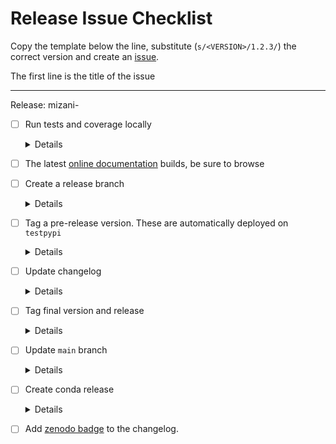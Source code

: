 # Release Issue Checklist

Copy the template below the line, substitute (`s/<VERSION>/1.2.3/`) the correct
version and create an [issue](https://github.com/has2k1/mizani/issues/new).

The first line is the title of the issue

------------------------------------------------------------------------------
Release: mizani-<VERSION>

- [ ] Run tests and coverage locally

  <details>

  ```sh
  git switch main
  git pull origin/main
  make test
  make coverage
  ```
  - [ ] The tests pass
  - [ ] The coverage is acceptable

  </details>

- [ ] The latest [online documentation](https://mizani.readthedocs.io/en/latest/) builds, be sure to browse

- [ ] Create a release branch

  <details>

  ```sh
  git switch -c release-v<VERSION>
  ```

  </details>

- [ ] Tag a pre-release version. These are automatically deployed on `testpypi`

  <details>

  ```sh
  git tag -as v<VERSION>a1 -m "Version <VERSION>a1"  # e.g. <VERSION>a1, <VERSION>b1, <VERSION>rc1
  git push -u origin release-v<VERSION>
  ```
  - [ ] GHA [release job](https://github.com/has2k1/mizani/actions/workflows/release.yml) passes
  - [ ] Mizani test release is on [TestPyPi](https://test.pypi.org/project/mizani)

  </details>


- [ ] Update changelog

  <details>

  ```sh
  nvim doc/changelog.rst
  git commit -am "Update changelog for release"
  git push
  ```
  - [ ] Update / confirm the version to be released
  - [ ] Add a release date
  - [ ] The [GHA tests](https://github.com/has2k1/mizani/actions/workflows/testing.yml) pass

  </details>

- [ ] Tag final version and release

  <details>

  ```sh
  git tag -as v<VERSION> -m "Version <VERSION>"
  git push
  ```

  - [ ] The [GHA Release](https://github.com/has2k1/mizani/actions/workflows/release.yml) job passes
  - [ ] [PyPi](https://pypi.org/project/mizani) shows the new release

  </details>

- [ ] Update `main` branch

  <details>

  ```sh
  git switch main
  git merge --ff-only release-v<VERSION>
  git push
  ```

  </details>

- [ ] Create conda release

  <details>


  - [ ] Copy _SHA256 hash_. Click view hashes, for the [Source Distribution](https://pypi.org/project/mizani/<VERSION>/#files) (`.tar.gz`).

  - [ ] Update [mizani-feedsock](https://github.com/conda-forge/mizani-feedstock)

    ```sh
    cd ../mizani-feestock
    git switch main
    git pull upstream main
    git switch -c v<VERSION>
    nvim recipe/meta.yml
    git commit -am  "Version <VERSION>"
    git push -u origin v<VERSION>
    ```
  - [ ] Create a [PR](https://github.com/conda-forge/mizani-feedstock/pulls)
  - [ ] Complete PR (follow the steps and merge)

  </details>

- [ ] Add [zenodo badge](https://zenodo.org/account/settings/github/repository/has2k1/mizani) to the changelog.
